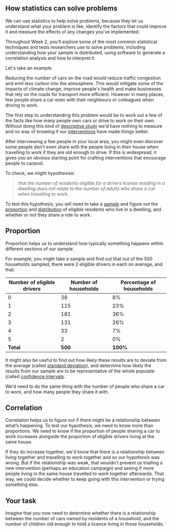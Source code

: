 
## How statistics can solve problems

We can use statistics to help solve problems, because they let us understand what your problem is like, identify the factors that could improve it and measure the effects of any changes you've implemented.

Throughout Week 2, you'll explore some of the most common statistical techniques and tests researchers use to solve problems, including understanding how your sample is distributed, using software to generate a correlation analysis and how to interpret it. 

Let's take an example.  

Reducing the number of cars on the road would reduce traffic congestion and emit less carbon into the atmosphere. This would mitigate some of the impacts of climate change, improve people's health and make businesses that rely on the roads for transport more efficient. 
However in many places, few people share a car even with their neighbours or colleagues when driving to work.

The first step to understanding this problem would be to work out a few of the facts like how many people own cars or drive to work on their own.  Without doing this kind of [descriptive study](glossary) we'd have nothing to measure and no way of knowing if our [interventions](glossary) have made things better.

After interviewing a few people in your local area, you might even discover some people don't even share with the people living in their house when travelling to work if they are old enough to drive. If this is widespread, it gives you an obvious starting point for crafting interventions that encourage people to carpool.

To check, we might hypothesise: 

> _that the number of residents eligible for a drivers license residing in a dwelling does not relate to the number of adults who share a car when travelling to work._

To test this hypothesis, you will need to take a [sample](glossary) and figure out the [proportion](glossary) and [distribution](glossary) of eligible residents who live in a dwelling, and whether or not they share a ride to work.

## Proportion
Proportion helps us to understand how typically something happens within different sections of our sample.

For example, you might take a sample and find out that out of the 500 households sampled, there were 2 eligible drivers in each on average, and that:

Number of eligible drivers | Number of households | Percentage of households
------------ | ------------ | ------------- 
0 | 38 | 8%
1 | 115| 23%
2 | 181| 36%
3 | 131| 26%
4 | 33 | 7%
5 | 2 | 0%
__Total__ | __500__ | __100%__

It might also be useful to find out how likely these results are to deviate from the average (called [standard deviation](glossary)), and determine how likely the results from our sample are to be representative of the whole populate (called [confidence intervals](glossary).

We'd need to do the same thing with the number of people who share a car to work, and how many people they share it with.

## Correlation

Correlation helps us to figure out if there might be a relationship between what’s happening.  To test our hypothesis, we need to know more than proportions.  We need to know if the proportion of people sharing a car to work increases alongside the proportion of eligible drivers living at the same house.

If they do increase together, we'd know that there is a relationship between living together and travelling to work together and so our hypothesis was wrong.  But if the relationship was weak, that wouldn't prevent us trialling a new intervention (perhaps an education campaign) and seeing if more people living in the same house travelled to work together afterwards.  That way, we could decide whether to keep going with this intervention or trying something else.

## Your task

Imagine that you now need to determine whether there is a relationship between the number of cars owned by residents of a household, and the number of children old enough to hold a licence living in those households.
